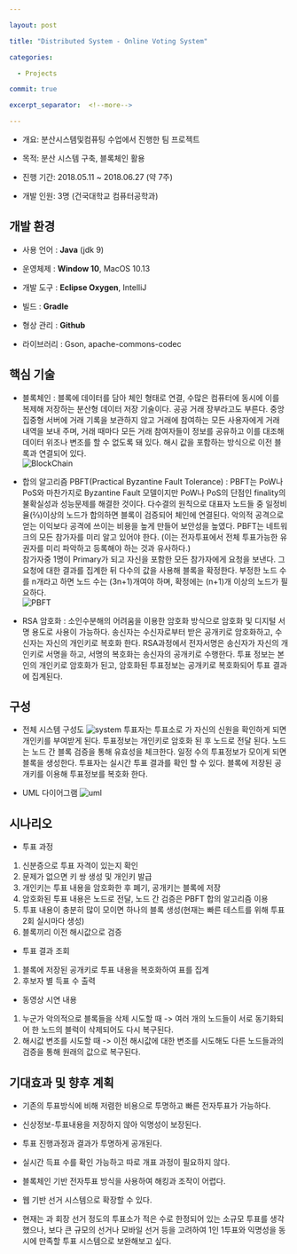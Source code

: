 ```yaml
---

layout: post

title: "Distributed System - Online Voting System"

categories:

  - Projects

commit: true

excerpt_separator:  <!--more-->

---
```




- 개요: 분산시스템및컴퓨팅 수업에서 진행한 팀 프로젝트

- 목적: 분산 시스템 구축, 블록체인 활용

- 진행 기간: 2018.05.11 ~ 2018.06.27 (약 7주)

- 개발 인원: 3명 (건국대학교 컴퓨터공학과)
  
  
## 개발 환경

- 사용 언어 : **Java** (jdk 9)

- 운영체제 : **Window 10**, MacOS 10.13

- 개발 도구 : **Eclipse Oxygen**, IntelliJ

- 빌드 : **Gradle**

- 형상 관리 : **Github**

- 라이브러리 : Gson, apache-commons-codec
  
  
## 핵심 기술

- 블록체인
: 블록에 데이터를 담아 체인 형태로 연결, 수많은 컴퓨터에 동시에 이를 복제해 저장하는 분산형 데이터 저장 기술이다. 공공 거래 장부라고도 부른다. 중앙 집중형 서버에 거래 기록을 보관하지 않고 거래에 참여하는 모든 사용자에게 거래 내역을 보내 주며, 거래 때마다 모든 거래 참여자들이 정보를 공유하고 이를 대조해 데이터 위조나 변조를 할 수 없도록 돼 있다. 해시 값을 포함하는 방식으로 이전 블록과 연결되어 있다.  
![BlockChain](https://github.com/shyun-ab/shyun-ab.github.io/blob/master/_screenshots/blockchain.png?raw=true)

- 합의 알고리즘 PBFT(Practical Byzantine Fault Tolerance) 
: PBFT는 PoW나 PoS와 마찬가지로 Byzantine Fault 모델이지만 PoW나 PoS의 단점인 finality의 불확실성과 성능문제를 해결한 것이다. 다수결의 원칙으로 대표자 노드들 중 일정비율(⅔)이상의 노드가 합의하면 블록이 검증되어 체인에 연결된다. 악의적 공격으로 얻는 이익보다 공격에 쓰이는 비용을 높게 만들어 보안성을 높였다. PBFT는 네트워크의 모든 참가자를 미리 알고 있어야 한다. (이는 전자투표에서 전체 투표가능한 유권자를 미리 파악하고 등록해야 하는 것과 유사하다.)  
 참가자중 1명이 Primary가 되고 자신을 포함한 모든 참가자에게 요청을 보낸다. 그 요청에 대한 결과를 집계한 뒤 다수의 값을 사용해 블록을 확정한다. 부정한 노드 수를 n개라고 하면 노드 수는 (3n+1)개여야 하며, 확정에는 (n+1)개 이상의 노드가 필요하다.  
![PBFT](https://github.com/shyun-ab/shyun-ab.github.io/blob/master/_screenshots/PBFT.png?raw=true)

- RSA 암호화
: 소인수분해의 어려움을 이용한 암호화 방식으로 암호화 및 디지털 서명 용도로 사용이 가능하다. 송신자는 수신자로부터 받은 공개키로 암호화하고, 수신자는 자신의 개인키로 복호화 한다. RSA과정에서 전자서명은 송신자가 자신의 개인키로 서명을 하고, 서명의 복호화는 송신자의 공개키로 수행한다. 투표 정보는 본인의 개인키로 암호화가 된고, 암호화된 투표정보는 공개키로 복호화되어 투표 결과에 집계된다.  
  
  
## 구성

- 전체 시스템 구성도
![system](https://github.com/shyun-ab/shyun-ab.github.io/blob/master/_screenshots/system.png?raw=true)
투표자는 투표소로 가 자신의 신원을 확인하게 되면 개인키를 부여받게 된다. 투표정보는 개인키로 암호화 된 후 노드로 전달 된다. 노드는 노드 간 블록 검증을 통해 유효성을 체크한다. 일정 수의 투표정보가 모이게 되면 블록을 생성한다. 투표자는 실시간 투표 결과를 확인 할 수 있다. 블록에 저장된 공개키를 이용해 투표정보를 복호화 한다.  
  
- UML 다이어그램
![uml](https://github.com/shyun-ab/shyun-ab.github.io/blob/master/_screenshots/uml.png?raw=true)
  
  
## 시나리오

- 투표 과정
1. 신분증으로 투표 자격이 있는지 확인
2. 문제가 없으면 키 쌍 생성 및 개인키 발급
3. 개인키는 투표 내용을 암호화한 후 폐기, 공개키는 블록에 저장
4. 암호화된 투표 내용은 노드로 전달, 노드 간 검증은 PBFT 합의 알고리즘 이용
5. 투표 내용이 충분히 많이 모이면 하나의 블록 생성(현재는 빠른 테스트를 위해 투표 2회 실시마다 생성)
6. 블록끼리 이전 해시값으로 검증
  
- 투표 결과 조회
1. 블록에 저장된 공개키로 투표 내용을 복호화하여 표를 집계
2. 후보자 별 득표 수 출력
  
- 동영상 시연 내용
1. 누군가 악의적으로 블록들을 삭제 시도할 때
-> 여러 개의 노드들이 서로 동기화되어 한 노드의 블럭이 삭제되어도 다시 복구된다.
2. 해시값 변조를 시도할 때
-> 이전 해시값에 대한 변조를 시도해도 다른 노드들과의 검증을 통해 원래의 값으로 복구된다.
  
  
## 기대효과 및 향후 계획

- 기존의 투표방식에 비해 저렴한 비용으로 투명하고 빠른 전자투표가 가능하다.
- 신상정보-투표내용을 저장하지 않아 익명성이 보장된다.
- 투표 진행과정과 결과가 투명하게 공개된다.
- 실시간 득표 수를 확인 가능하고 따로 개표 과정이 필요하지 않다.
- 블록체인 기반 전자투표 방식을 사용하여 해킹과 조작이 어렵다.
  
- 웹 기반 선거 시스템으로 확장할 수 있다.
- 현재는 과 회장 선거 정도의 투표소가 적은 수로 한정되어 있는 소규모 투표를 생각했으나, 보다 큰 규모의 선거나 모바일 선거 등을 고려하여 1인 1투표와 익명성을 동시에 만족할 투표 시스템으로 보완해보고 싶다.